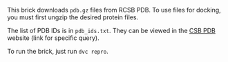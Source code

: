 This brick downloads `pdb.gz` files from RCSB PDB. To use files for docking, you must first ungzip the desired protein files.

The list of PDB IDs is in `pdb_ids.txt`. They can be viewed in the [CSB PDB](https://www.rcsb.org/search?request=%7B%22query%22%3A%7B%22type%22%3A%22group%22%2C%22nodes%22%3A%5B%7B%22type%22%3A%22group%22%2C%22nodes%22%3A%5B%7B%22type%22%3A%22group%22%2C%22nodes%22%3A%5B%7B%22type%22%3A%22terminal%22%2C%22service%22%3A%22text%22%2C%22parameters%22%3A%7B%22attribute%22%3A%22rcsb_entity_source_organism.taxonomy_lineage.id%22%2C%22operator%22%3A%22exact_match%22%2C%22value%22%3A%229606%22%7D%7D%5D%2C%22logical_operator%22%3A%22and%22%7D%5D%2C%22logical_operator%22%3A%22and%22%2C%22label%22%3A%22text%22%7D%5D%2C%22logical_operator%22%3A%22and%22%7D%2C%22return_type%22%3A%22polymer_entity%22%2C%22request_options%22%3A%7B%22results_content_type%22%3A%5B%22experimental%22%5D%2C%22sort%22%3A%5B%7B%22sort_by%22%3A%22score%22%2C%22direction%22%3A%22desc%22%7D%5D%2C%22scoring_strategy%22%3A%22combined%22%2C%22paginate%22%3A%7B%22start%22%3A0%2C%22rows%22%3A25%7D%7D%2C%22request_info%22%3A%7B%22query_id%22%3A%22752ba6c3abbb41bec26fab65e4ad6061%22%7D%7D) website (link for specific query).

To run the brick, just run `dvc repro`.